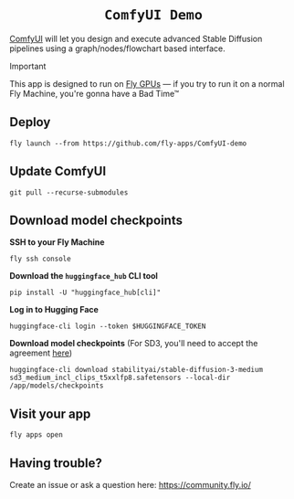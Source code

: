 <div align="center">
  <h1><code>ComfyUI Demo</code></h1>
</div>

[ComfyUI](https://github.com/comfyanonymous/ComfyUI) will let you design and execute advanced Stable Diffusion pipelines using a graph/nodes/flowchart based interface.

> [!IMPORTANT]  
> This app is designed to run on [Fly GPUs](https://fly.io/docs/gpus/) — if you try to run it on a normal Fly Machine, you're gonna have a Bad Time™

## Deploy

```
fly launch --from https://github.com/fly-apps/ComfyUI-demo
```

## Update ComfyUI

```
git pull --recurse-submodules
```

## Download model checkpoints

**SSH to your Fly Machine**
```
fly ssh console
```

**Download the `huggingface_hub` CLI tool**
```
pip install -U "huggingface_hub[cli]"
```

**Log in to Hugging Face**
```
huggingface-cli login --token $HUGGINGFACE_TOKEN 
```

**Download model checkpoints** (For SD3, you'll need to accept the agreement [here](https://huggingface.co/stabilityai/stable-diffusion-3-medium))
```
huggingface-cli download stabilityai/stable-diffusion-3-medium sd3_medium_incl_clips_t5xxlfp8.safetensors --local-dir /app/models/checkpoints
```

## Visit your app
```
fly apps open
```


## Having trouble?

Create an issue or ask a question here: https://community.fly.io/
